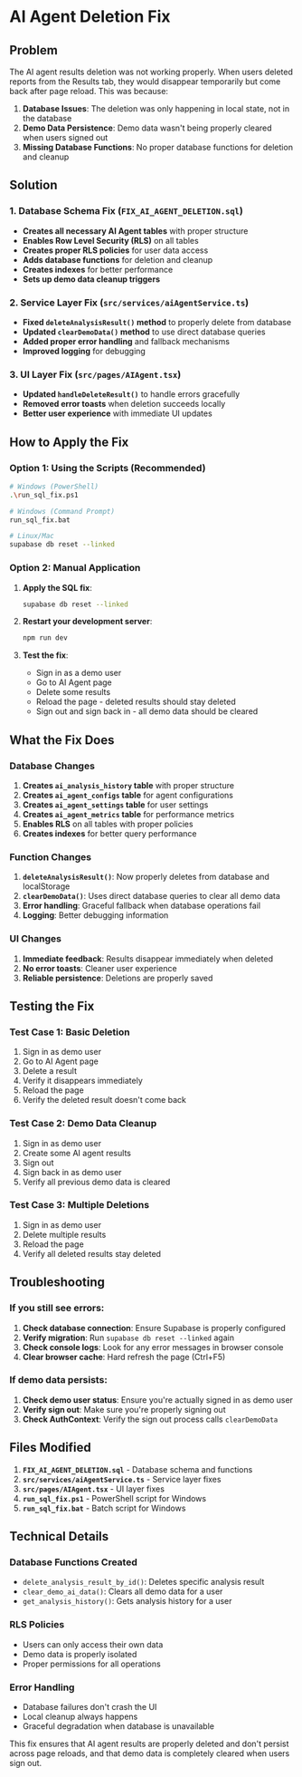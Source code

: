 # AI Agent Deletion Fix

## Problem
The AI agent results deletion was not working properly. When users deleted reports from the Results tab, they would disappear temporarily but come back after page reload. This was because:

1. **Database Issues**: The deletion was only happening in local state, not in the database
2. **Demo Data Persistence**: Demo data wasn't being properly cleared when users signed out
3. **Missing Database Functions**: No proper database functions for deletion and cleanup

## Solution

### 1. Database Schema Fix (`FIX_AI_AGENT_DELETION.sql`)
- **Creates all necessary AI Agent tables** with proper structure
- **Enables Row Level Security (RLS)** on all tables
- **Creates proper RLS policies** for user data access
- **Adds database functions** for deletion and cleanup
- **Creates indexes** for better performance
- **Sets up demo data cleanup triggers**

### 2. Service Layer Fix (`src/services/aiAgentService.ts`)
- **Fixed `deleteAnalysisResult()` method** to properly delete from database
- **Updated `clearDemoData()` method** to use direct database queries
- **Added proper error handling** and fallback mechanisms
- **Improved logging** for debugging

### 3. UI Layer Fix (`src/pages/AIAgent.tsx`)
- **Updated `handleDeleteResult()`** to handle errors gracefully
- **Removed error toasts** when deletion succeeds locally
- **Better user experience** with immediate UI updates

## How to Apply the Fix

### Option 1: Using the Scripts (Recommended)
```bash
# Windows (PowerShell)
.\run_sql_fix.ps1

# Windows (Command Prompt)
run_sql_fix.bat

# Linux/Mac
supabase db reset --linked
```

### Option 2: Manual Application
1. **Apply the SQL fix**:
   ```bash
   supabase db reset --linked
   ```

2. **Restart your development server**:
   ```bash
   npm run dev
   ```

3. **Test the fix**:
   - Sign in as a demo user
   - Go to AI Agent page
   - Delete some results
   - Reload the page - deleted results should stay deleted
   - Sign out and sign back in - all demo data should be cleared

## What the Fix Does

### Database Changes
1. **Creates `ai_analysis_history` table** with proper structure
2. **Creates `ai_agent_configs` table** for agent configurations
3. **Creates `ai_agent_settings` table** for user settings
4. **Creates `ai_agent_metrics` table** for performance metrics
5. **Enables RLS** on all tables with proper policies
6. **Creates indexes** for better query performance

### Function Changes
1. **`deleteAnalysisResult()`**: Now properly deletes from database and localStorage
2. **`clearDemoData()`**: Uses direct database queries to clear all demo data
3. **Error handling**: Graceful fallback when database operations fail
4. **Logging**: Better debugging information

### UI Changes
1. **Immediate feedback**: Results disappear immediately when deleted
2. **No error toasts**: Cleaner user experience
3. **Reliable persistence**: Deletions are properly saved

## Testing the Fix

### Test Case 1: Basic Deletion
1. Sign in as demo user
2. Go to AI Agent page
3. Delete a result
4. Verify it disappears immediately
5. Reload the page
6. Verify the deleted result doesn't come back

### Test Case 2: Demo Data Cleanup
1. Sign in as demo user
2. Create some AI agent results
3. Sign out
4. Sign back in as demo user
5. Verify all previous demo data is cleared

### Test Case 3: Multiple Deletions
1. Sign in as demo user
2. Delete multiple results
3. Reload the page
4. Verify all deleted results stay deleted

## Troubleshooting

### If you still see errors:
1. **Check database connection**: Ensure Supabase is properly configured
2. **Verify migration**: Run `supabase db reset --linked` again
3. **Check console logs**: Look for any error messages in browser console
4. **Clear browser cache**: Hard refresh the page (Ctrl+F5)

### If demo data persists:
1. **Check demo user status**: Ensure you're actually signed in as demo user
2. **Verify sign out**: Make sure you're properly signing out
3. **Check AuthContext**: Verify the sign out process calls `clearDemoData`

## Files Modified

1. **`FIX_AI_AGENT_DELETION.sql`** - Database schema and functions
2. **`src/services/aiAgentService.ts`** - Service layer fixes
3. **`src/pages/AIAgent.tsx`** - UI layer fixes
4. **`run_sql_fix.ps1`** - PowerShell script for Windows
5. **`run_sql_fix.bat`** - Batch script for Windows

## Technical Details

### Database Functions Created
- `delete_analysis_result_by_id()`: Deletes specific analysis result
- `clear_demo_ai_data()`: Clears all demo data for a user
- `get_analysis_history()`: Gets analysis history for a user

### RLS Policies
- Users can only access their own data
- Demo data is properly isolated
- Proper permissions for all operations

### Error Handling
- Database failures don't crash the UI
- Local cleanup always happens
- Graceful degradation when database is unavailable

This fix ensures that AI agent results are properly deleted and don't persist across page reloads, and that demo data is completely cleared when users sign out. 